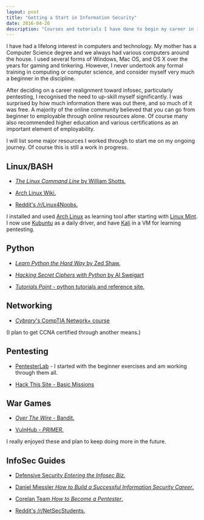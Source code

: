 ```yaml
---
layout: post
title: "Getting a Start in Information Security"
date: 2016-04-26
description: "Courses and tutorials I have done to begin my career in information security."
---
```


I have had a lifelong interest in computers and technology. My mother has a Computer Science degree and we always had various computers around the house. I used several forms of Windows, Mac OS, and OS X over the years for gaming and tinkering. However, I never undertook any formal training in computing or computer science, and consider myself very much a beginner in the discipline. 


After deciding on a career realignment toward infosec, particularly pentesting, I recognised the need to up-skill myself significantly. I was surprised by how much information there was out there, and so much of it was free. A majority of the online community believed that you can go from beginner to employable through online resources alone. Of course many also recommended higher education and various certifications as an important element of employability. 


I will list some major resources I worked through to start me on my ongoing journey. Of course this is still a work in progress.


## Linux/BASH

+ [*The Linux Command Line* by William Shotts.](http://linuxcommand.org/tlcl.php)

+ [Arch Linux Wiki.](https://wiki.archlinux.org/)

+ [Reddit's /r/Linux4Noobs.](https://www.reddit.com/r/linux4noobs/)

I installed and used [Arch Linux](https://www.archlinux.org/) as learning tool after starting with [Linux Mint](https://www.linuxmint.com/). I now use [Kubuntu](http://www.kubuntu.org/) as a daily driver, and have [Kali](https://www.kali.org/) in a VM for learning pentesting.


## Python

+ [*Learn Python the Hard Way* by Zed Shaw.](http://learnpythonthehardway.org/)

+ [*Hacking Secret Ciphers with Python* by Al Sweigart](https://inventwithpython.com/hacking/)

+ [*Tutorials Point* - python tutorials and reference site.](http://www.tutorialspoint.com/python/index.htm)


## Networking

+ [*Cybrary*'s CompTIA Network+ course](https://www.cybrary.it/course/comptia-network-plus/)

(I plan to get CCNA certified through another means.)


## Pentesting

+ [PentesterLab](https://pentesterlab.com/individuals) - I started with the beginner exercises and am working through them all.

+ [Hack This Site - Basic Missions](https://www.hackthissite.org/)


## War Games

+ [*Over The Wire* - Bandit.](http://overthewire.org/wargames/)

+ [VulnHub - *PRIMER*.](https://www.vulnhub.com/entry/primer-101,136/)

I really enjoyed these and plan to keep doing more in the future.


## InfoSec Guides

+ [Defensive Security *Entering the Infosec Biz*.](http://www.defensivesecurity.org/entering-information-security-industry/)

+ [Daniel Miessler *How to Build a Successful Information Security Career*.](https://danielmiessler.com/blog/build-successful-infosec-career/)

+ [Corelan Team *How to Become a Pentester*.](https://www.corelan.be/index.php/2015/10/13/how-to-become-a-pentester/)

+ [Reddit's /r/NetSecStudents.](https://www.reddit.com/r/netsecstudents)
